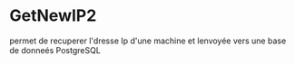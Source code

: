 # GetNewIP2
permet de recuperer l'dresse Ip d'une machine et lenvoyée vers une base de donneés PostgreSQL

